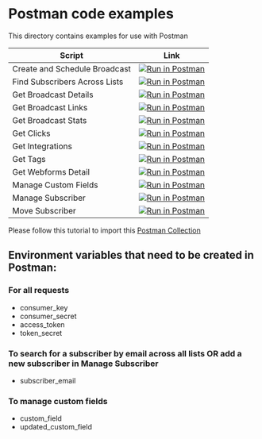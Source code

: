 # Postman code examples

This directory contains examples for use with Postman

| Script | Link |
|--------|------|
| Create and Schedule Broadcast|[![Run in Postman](https://run.pstmn.io/button.svg)](https://app.getpostman.com/run-collection/210e1bbb183a8ed3faf3)|
| Find Subscribers Across Lists|[![Run in Postman](https://run.pstmn.io/button.svg)](https://app.getpostman.com/run-collection/bffa24a4a56d16e06c6e)|
| Get Broadcast Details|[![Run in Postman](https://run.pstmn.io/button.svg)](https://app.getpostman.com/run-collection/f25026cdae001240ae83)|
| Get Broadcast Links|[![Run in Postman](https://run.pstmn.io/button.svg)](https://app.getpostman.com/run-collection/9d9d8c7374972720f5b8)|
| Get Broadcast Stats|[![Run in Postman](https://run.pstmn.io/button.svg)](https://app.getpostman.com/run-collection/b633ef6c2c7c6a4f7b59)|
| Get Clicks|[![Run in Postman](https://run.pstmn.io/button.svg)](https://app.getpostman.com/run-collection/f6b5b792b4554ba0b10e)|
| Get Integrations|[![Run in Postman](https://run.pstmn.io/button.svg)](https://app.getpostman.com/run-collection/1818ac6da02bdf32e5da)|
| Get Tags|[![Run in Postman](https://run.pstmn.io/button.svg)](https://app.getpostman.com/run-collection/c3ce503da22f60621cfa)|
| Get Webforms Detail|[![Run in Postman](https://run.pstmn.io/button.svg)](https://app.getpostman.com/run-collection/3f7be56bda2412df5fa9)|
| Manage Custom Fields|[![Run in Postman](https://run.pstmn.io/button.svg)](https://app.getpostman.com/run-collection/e816843da34504009a49)|
| Manage Subscriber|[![Run in Postman](https://run.pstmn.io/button.svg)](https://app.getpostman.com/run-collection/833d91a29acab705cfbf)|
| Move Subscriber|[![Run in Postman](https://run.pstmn.io/button.svg)](https://app.getpostman.com/run-collection/ecf9be7cab2c7c22821f)|

Please follow this tutorial to import this [Postman Collection](https://www.getpostman.com/docs/collections)

## Environment variables that need to be created in Postman:

### For all requests

- consumer_key
- consumer_secret
- access_token
- token_secret

### To search for a subscriber by email across all lists OR add a new subscriber in Manage Subscriber

- subscriber_email

### To manage custom fields

- custom_field
- updated_custom_field
